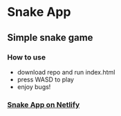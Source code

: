 # Snake App
## Simple snake game

### How to use
- download repo and run index.html
- press WASD to play
- enjoy bugs!

### [Snake App on Netlify](https://junesnake.netlify.app)
